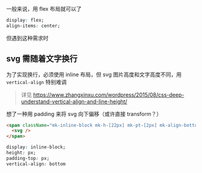 一般来说，用 flex 布局就可以了

```css
display: flex;
align-items: center;
```

但遇到这种需求时

## svg 需随着文字换行

为了实现换行，必须使用 inline 布局，但 svg 图片高度和文字高度不同，用 `vertical-align` 特别难调

> 详见 https://www.zhangxinxu.com/wordpress/2015/08/css-deep-understand-vertical-align-and-line-height/

想了一种用 padding 来将 svg 向下偏移（或许直接 transform？）

```html
<span className="mk-inline-block mk-h-[22px] mk-pt-[2px] mk-align-bottom">
  <svg />
</span>
```

```css
display: inline-block;
height: px;
padding-top: px;
vertical-align: bottom
```
